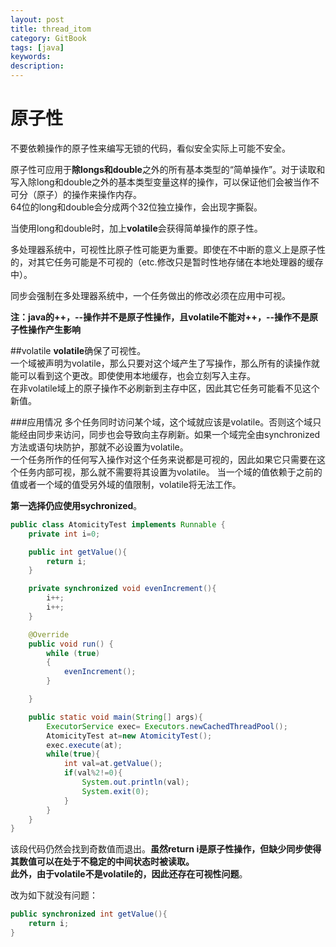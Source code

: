 ```yaml
---
layout: post
title: thread_itom
category: GitBook
tags: [java]
keywords:
description:
---
```

# 原子性

不要依赖操作的原子性来编写无锁的代码，看似安全实际上可能不安全。

原子性可应用于**除longs和double**之外的所有基本类型的“简单操作”。对于读取和写入除long和double之外的基本类型变量这样的操作，可以保证他们会被当作不可分（原子）的操作来操作内存。<br>
64位的long和double会分成两个32位独立操作，会出现字撕裂。

当使用long和double时，加上**volatile**会获得简单操作的原子性。

多处理器系统中，可视性比原子性可能更为重要。即使在不中断的意义上是原子性的，对其它任务可能是不可视的（etc.修改只是暂时性地存储在本地处理器的缓存中）。

同步会强制在多处理器系统中，一个任务做出的修改必须在应用中可视。

**注：java的++，--操作并不是原子性操作，且volatile不能对++，--操作不是原子性操作产生影响**

##volatile
**volatile**确保了可视性。<br>
一个域被声明为volatile，那么只要对这个域产生了写操作，那么所有的读操作就能可以看到这个更改。即使使用本地缓存，也会立刻写入主存。<br>
在非volatile域上的原子操作不必刷新到主存中区，因此其它任务可能看不见这个新值。

###应用情况
多个任务同时访问某个域，这个域就应该是volatile。否则这个域只能经由同步来访问，同步也会导致向主存刷新。如果一个域完全由synchronized方法或语句块防护，那就不必设置为volatile。<br>
一个任务所作的任何写入操作对这个任务来说都是可视的，因此如果它只需要在这个任务内部可视，那么就不需要将其设置为volatile。
当一个域的值依赖于之前的值或者一个域的值受另外域的值限制，volatile将无法工作。

**第一选择仍应使用sychronized**。

```java
public class AtomicityTest implements Runnable {
    private int i=0;

    public int getValue(){
        return i;
    }

    private synchronized void evenIncrement(){
        i++;
        i++;
    }

    @Override
    public void run() {
        while (true)
        {
            evenIncrement();
        }

    }

    public static void main(String[] args){
        ExecutorService exec= Executors.newCachedThreadPool();
        AtomicityTest at=new AtomicityTest();
        exec.execute(at);
        while(true){
            int val=at.getValue();
            if(val%2!=0){
                System.out.println(val);
                System.exit(0);
            }
        }
    }
}
```
该段代码仍然会找到奇数值而退出。**虽然return i是原子性操作，但缺少同步使得其数值可以在处于不稳定的中间状态时被读取。<br>
此外，由于volatile不是volatile的，因此还存在可视性问题**。

改为如下就没有问题：
```java
public synchronized int getValue(){
    return i;
}
```









